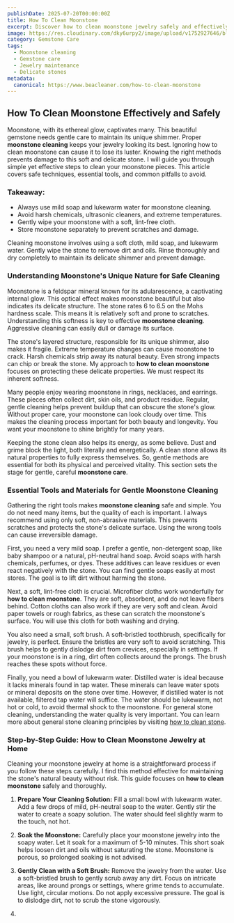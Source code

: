 ```yaml
---
publishDate: 2025-07-20T00:00:00Z
title: How To Clean Moonstone
excerpt: Discover how to clean moonstone jewelry safely and effectively. Keep your moonstone sparkling with gentle care and proper cleaning techniques.
image: https://res.cloudinary.com/dky6urpy2/image/upload/v1752927646/blog_image_1752927646_aa8tal.webp
category: Gemstone Care
tags:
  - Moonstone cleaning
  - Gemstone care
  - Jewelry maintenance
  - Delicate stones
metadata:
  canonical: https://www.beacleaner.com/how-to-clean-moonstone
---
```


## How To Clean Moonstone Effectively and Safely

Moonstone, with its ethereal glow, captivates many. This beautiful gemstone needs gentle care to maintain its unique shimmer. Proper **moonstone cleaning** keeps your jewelry looking its best. Ignoring how to clean moonstone can cause it to lose its luster. Knowing the right methods prevents damage to this soft and delicate stone. I will guide you through simple yet effective steps to clean your moonstone pieces. This article covers safe techniques, essential tools, and common pitfalls to avoid.

### Takeaway:
*   Always use mild soap and lukewarm water for moonstone cleaning.
*   Avoid harsh chemicals, ultrasonic cleaners, and extreme temperatures.
*   Gently wipe your moonstone with a soft, lint-free cloth.
*   Store moonstone separately to prevent scratches and damage.

Cleaning moonstone involves using a soft cloth, mild soap, and lukewarm water. Gently wipe the stone to remove dirt and oils. Rinse thoroughly and dry completely to maintain its delicate shimmer and prevent damage.

### Understanding Moonstone's Unique Nature for Safe Cleaning

Moonstone is a feldspar mineral known for its adularescence, a captivating internal glow. This optical effect makes moonstone beautiful but also indicates its delicate structure. The stone rates 6 to 6.5 on the Mohs hardness scale. This means it is relatively soft and prone to scratches. Understanding this softness is key to effective **moonstone cleaning**. Aggressive cleaning can easily dull or damage its surface.

The stone's layered structure, responsible for its unique shimmer, also makes it fragile. Extreme temperature changes can cause moonstone to crack. Harsh chemicals strip away its natural beauty. Even strong impacts can chip or break the stone. My approach to **how to clean moonstone** focuses on protecting these delicate properties. We must respect its inherent softness.

Many people enjoy wearing moonstone in rings, necklaces, and earrings. These pieces often collect dirt, skin oils, and product residue. Regular, gentle cleaning helps prevent buildup that can obscure the stone's glow. Without proper care, your moonstone can look cloudy over time. This makes the cleaning process important for both beauty and longevity. You want your moonstone to shine brightly for many years.

Keeping the stone clean also helps its energy, as some believe. Dust and grime block the light, both literally and energetically. A clean stone allows its natural properties to fully express themselves. So, gentle methods are essential for both its physical and perceived vitality. This section sets the stage for gentle, careful **moonstone care**.

### Essential Tools and Materials for Gentle Moonstone Cleaning

Gathering the right tools makes **moonstone cleaning** safe and simple. You do not need many items, but the quality of each is important. I always recommend using only soft, non-abrasive materials. This prevents scratches and protects the stone's delicate surface. Using the wrong tools can cause irreversible damage.

First, you need a very mild soap. I prefer a gentle, non-detergent soap, like baby shampoo or a natural, pH-neutral hand soap. Avoid soaps with harsh chemicals, perfumes, or dyes. These additives can leave residues or even react negatively with the stone. You can find gentle soaps easily at most stores. The goal is to lift dirt without harming the stone.

Next, a soft, lint-free cloth is crucial. Microfiber cloths work wonderfully for **how to clean moonstone**. They are soft, absorbent, and do not leave fibers behind. Cotton cloths can also work if they are very soft and clean. Avoid paper towels or rough fabrics, as these can scratch the moonstone's surface. You will use this cloth for both washing and drying.

You also need a small, soft brush. A soft-bristled toothbrush, specifically for jewelry, is perfect. Ensure the bristles are very soft to avoid scratching. This brush helps to gently dislodge dirt from crevices, especially in settings. If your moonstone is in a ring, dirt often collects around the prongs. The brush reaches these spots without force.

Finally, you need a bowl of lukewarm water. Distilled water is ideal because it lacks minerals found in tap water. These minerals can leave water spots or mineral deposits on the stone over time. However, if distilled water is not available, filtered tap water will suffice. The water should be lukewarm, not hot or cold, to avoid thermal shock to the moonstone. For general stone cleaning, understanding the water quality is very important. You can learn more about general stone cleaning principles by visiting [how to clean stone](https://beacleaner.com/how-to-clean-stone).

### Step-by-Step Guide: How to Clean Moonstone Jewelry at Home

Cleaning your moonstone jewelry at home is a straightforward process if you follow these steps carefully. I find this method effective for maintaining the stone's natural beauty without risk. This guide focuses on **how to clean moonstone** safely and thoroughly.

1.  **Prepare Your Cleaning Solution:** Fill a small bowl with lukewarm water. Add a few drops of mild, pH-neutral soap to the water. Gently stir the water to create a soapy solution. The water should feel slightly warm to the touch, not hot.

2.  **Soak the Moonstone:** Carefully place your moonstone jewelry into the soapy water. Let it soak for a maximum of 5-10 minutes. This short soak helps loosen dirt and oils without saturating the stone. Moonstone is porous, so prolonged soaking is not advised.

3.  **Gently Clean with a Soft Brush:** Remove the jewelry from the water. Use a soft-bristled brush to gently scrub away any dirt. Focus on intricate areas, like around prongs or settings, where grime tends to accumulate. Use light, circular motions. Do not apply excessive pressure. The goal is to dislodge dirt, not to scrub the stone vigorously.

4.